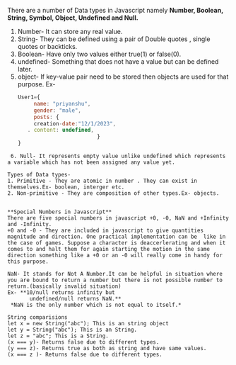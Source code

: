 There are a number of Data types in Javascript namely **Number, Boolean, String, Symbol, Object, Undefined and Null.**

1.  Number- It can store any real value.
2.  String- They can be defined using a pair of Double quotes , single quotes or backticks.
3.  Boolean- Have only two values either true(1) or false(0).
4.  undefined- Something that does not have a value but can be defined later.
5.  object- If key-value pair need to be stored then objects are used for that purpose.
    Ex-
    ```js
    User1={
         name: "priyanshu",
         gender: "male",
         posts: {
         creation-date:"12/1/2023",
       . content: undefined,
                             }
    }
    ```

```
 6. Null- It represents empty value unlike undefined which represents a variable which has not been assigned any value yet.

Types of Data types-
1. Primitive - They are atomic in number . They can exist in themselves.Ex- boolean, interger etc.
2. Non-primitive - They are composition of other types.Ex- objects.


**Special Numbers in Javascript**
There are five special numbers in javascript +0, -0, NaN and +Infinity and -Infinity.
+0 and -0 - They are included in javascript to give quantities magnitude and direction. One practical implementation can be  like in the case of games. Suppose a character is deaccerlerating and when it comes to and halt them for again starting the motion in the same direction something like a +0 or an -0 will really come in handy for this purpose.

NaN- It stands for Not A Number.It can be helpful in situation where you are bound to return a number but there is not possible number to return.(basically invalid situation)
Ex- **10/null returns infinity but
       undefined/null returns NaN.**
 *NaN is the only number which is not equal to itself.*

String comparisions
let x = new String("abc"); This is an string object
let y = String("abc"); This is an String.
let z = "abc"; This is a String.
(x === y)- Returns false due to different types.
(y === z)- Returns true as both as string and have same values.
(x === z )- Returns false due to different types.

```
